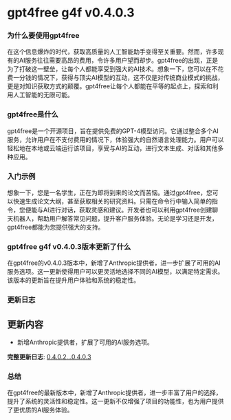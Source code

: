 # gpt4free g4f v0.4.0.3
### 为什么要使用gpt4free

在这个信息爆炸的时代，获取高质量的人工智能助手变得至关重要。然而，许多现有的AI服务往往需要高昂的费用，令许多用户望而却步。gpt4free的出现，正是为了打破这一壁垒，让每个人都能享受到强大的AI技术。想象一下，您可以在不花费一分钱的情况下，获得与顶尖AI模型的互动，这不仅是对传统商业模式的挑战，更是对知识获取方式的颠覆。gpt4free让每个人都能在平等的起点上，探索和利用人工智能的无限可能。

### gpt4free是什么

gpt4free是一个开源项目，旨在提供免费的GPT-4模型访问。它通过整合多个AI服务，允许用户在不支付费用的情况下，体验强大的自然语言处理能力。用户可以轻松地在本地或云端运行该项目，享受与AI的互动，进行文本生成、对话和其他多种应用。

### 入门示例

想象一下，您是一名学生，正在为即将到来的论文而苦恼。通过gpt4free，您可以快速生成论文大纲，甚至获取相关的研究资料。只需在命令行中输入简单的指令，您便能与AI进行对话，获取灵感和建议。开发者也可以利用gpt4free创建聊天机器人，帮助用户解答常见问题，提升客户服务体验。无论是学习还是开发，gpt4free都能为您提供强大的支持。

### gpt4free g4f v0.4.0.3版本更新了什么

在gpt4free的v0.4.0.3版本中，新增了Anthropic提供者，进一步扩展了可用的AI服务选项。这一更新使得用户可以更灵活地选择不同的AI模型，以满足特定需求。该版本的更新旨在提升用户体验和系统的稳定性。

### 更新日志

## 更新内容
- 新增Anthropic提供者，扩展了可用的AI服务选项。

**完整更新日志**: [0.4.0.2...0.4.0.3](https://github.com/xtekky/gpt4free/compare/0.4.0.2...0.4.0.3)

### 总结

在gpt4free的最新版本中，新增了Anthropic提供者，进一步丰富了用户的选择，提升了系统的灵活性和稳定性。这一更新不仅增强了项目的功能性，也为用户提供了更优质的AI服务体验。